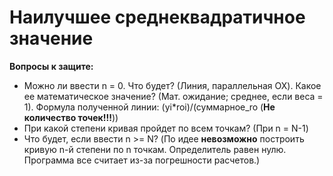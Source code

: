 # Наилучшее среднеквадратичное значение
**Вопросы к защите:**  
* Можно ли ввести n = 0. Что будет? (Линия, параллельная OX). Какое ее математическое значение? (Мат. ожидание; среднее, если веса = 1). 
Формула полученной линии: (yi*roi)/(суммарное_ro (**Не количество точек!!!**))
* При какой степени кривая пройдет по всем точкам? (При n = N-1)
* Что будет, если ввести n >= N? (По идее **невозможно** построить кривую n-й степени по n точкам. Определитель равен нулю.
Программа все считает из-за погрешности расчетов.)
